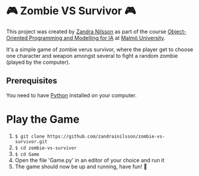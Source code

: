 # 🎮 Zombie VS Survivor 🎮
This project was created by [Zandra Nilsson](https://github.com/zandrainilsson) as part of the course [Object-Oriented Programming and Modelling for IA](https://edu.mau.se/sv/Course/DA361A) at [Malmö University](https://mau.se/).

It's a simple game of zombie verus survivor, where the player get to choose one character and weapon amongst several to fight a random zombie (played by the computer).

## Prerequisites
You need to have [Python](https://www.python.org/downloads/) installed on your computer.

# Play the Game
1. `$ git clone https://github.com/zandrainilsson/zombie-vs-survivor.git`
2. `$ cd zombie-vs-survivor`
3. `$ cd Game`
4. Open the file 'Game.py' in an editor of your choice and run it
5. The game should now be up and running, have fun! 🎉 